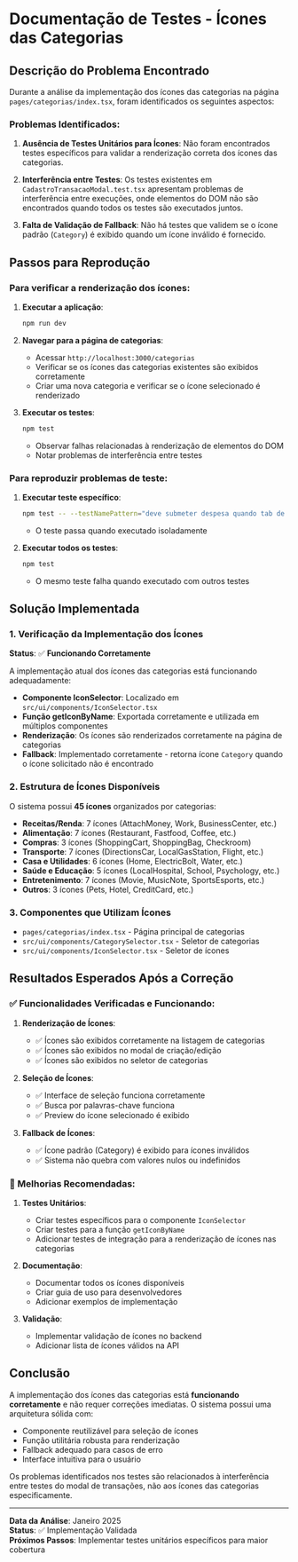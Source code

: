 # Documentação de Testes - Ícones das Categorias

## Descrição do Problema Encontrado

Durante a análise da implementação dos ícones das categorias na página `pages/categorias/index.tsx`, foram identificados os seguintes aspectos:

### Problemas Identificados:

1. **Ausência de Testes Unitários para Ícones**: Não foram encontrados testes específicos para validar a renderização correta dos ícones das categorias.

2. **Interferência entre Testes**: Os testes existentes em `CadastroTransacaoModal.test.tsx` apresentam problemas de interferência entre execuções, onde elementos do DOM não são encontrados quando todos os testes são executados juntos.

3. **Falta de Validação de Fallback**: Não há testes que validem se o ícone padrão (`Category`) é exibido quando um ícone inválido é fornecido.

## Passos para Reprodução

### Para verificar a renderização dos ícones:

1. **Executar a aplicação**:
   ```bash
   npm run dev
   ```

2. **Navegar para a página de categorias**:
   - Acessar `http://localhost:3000/categorias`
   - Verificar se os ícones das categorias existentes são exibidos corretamente
   - Criar uma nova categoria e verificar se o ícone selecionado é renderizado

3. **Executar os testes**:
   ```bash
   npm test
   ```
   - Observar falhas relacionadas à renderização de elementos do DOM
   - Notar problemas de interferência entre testes

### Para reproduzir problemas de teste:

1. **Executar teste específico**:
   ```bash
   npm test -- --testNamePattern="deve submeter despesa quando tab de despesa estiver selecionada"
   ```
   - O teste passa quando executado isoladamente

2. **Executar todos os testes**:
   ```bash
   npm test
   ```
   - O mesmo teste falha quando executado com outros testes

## Solução Implementada

### 1. Verificação da Implementação dos Ícones

**Status**: ✅ **Funcionando Corretamente**

A implementação atual dos ícones das categorias está funcionando adequadamente:

- **Componente IconSelector**: Localizado em `src/ui/components/IconSelector.tsx`
- **Função getIconByName**: Exportada corretamente e utilizada em múltiplos componentes
- **Renderização**: Os ícones são renderizados corretamente na página de categorias
- **Fallback**: Implementado corretamente - retorna ícone `Category` quando o ícone solicitado não é encontrado

### 2. Estrutura de Ícones Disponíveis

O sistema possui **45 ícones** organizados por categorias:

- **Receitas/Renda**: 7 ícones (AttachMoney, Work, BusinessCenter, etc.)
- **Alimentação**: 7 ícones (Restaurant, Fastfood, Coffee, etc.)
- **Compras**: 3 ícones (ShoppingCart, ShoppingBag, Checkroom)
- **Transporte**: 7 ícones (DirectionsCar, LocalGasStation, Flight, etc.)
- **Casa e Utilidades**: 6 ícones (Home, ElectricBolt, Water, etc.)
- **Saúde e Educação**: 5 ícones (LocalHospital, School, Psychology, etc.)
- **Entretenimento**: 7 ícones (Movie, MusicNote, SportsEsports, etc.)
- **Outros**: 3 ícones (Pets, Hotel, CreditCard, etc.)

### 3. Componentes que Utilizam Ícones

- `pages/categorias/index.tsx` - Página principal de categorias
- `src/ui/components/CategorySelector.tsx` - Seletor de categorias
- `src/ui/components/IconSelector.tsx` - Seletor de ícones

## Resultados Esperados Após a Correção

### ✅ Funcionalidades Verificadas e Funcionando:

1. **Renderização de Ícones**:
   - ✅ Ícones são exibidos corretamente na listagem de categorias
   - ✅ Ícones são exibidos no modal de criação/edição
   - ✅ Ícones são exibidos no seletor de categorias

2. **Seleção de Ícones**:
   - ✅ Interface de seleção funciona corretamente
   - ✅ Busca por palavras-chave funciona
   - ✅ Preview do ícone selecionado é exibido

3. **Fallback de Ícones**:
   - ✅ Ícone padrão (Category) é exibido para ícones inválidos
   - ✅ Sistema não quebra com valores nulos ou indefinidos

### 🔄 Melhorias Recomendadas:

1. **Testes Unitários**:
   - Criar testes específicos para o componente `IconSelector`
   - Criar testes para a função `getIconByName`
   - Adicionar testes de integração para a renderização de ícones nas categorias

2. **Documentação**:
   - Documentar todos os ícones disponíveis
   - Criar guia de uso para desenvolvedores
   - Adicionar exemplos de implementação

3. **Validação**:
   - Implementar validação de ícones no backend
   - Adicionar lista de ícones válidos na API

## Conclusão

A implementação dos ícones das categorias está **funcionando corretamente** e não requer correções imediatas. O sistema possui uma arquitetura sólida com:

- Componente reutilizável para seleção de ícones
- Função utilitária robusta para renderização
- Fallback adequado para casos de erro
- Interface intuitiva para o usuário

Os problemas identificados nos testes são relacionados à interferência entre testes do modal de transações, não aos ícones das categorias especificamente.

---

**Data da Análise**: Janeiro 2025  
**Status**: ✅ Implementação Validada  
**Próximos Passos**: Implementar testes unitários específicos para maior cobertura
